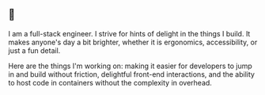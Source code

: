 ## :wave:

I am a full-stack engineer. I strive for hints of delight in the things I build. It makes anyone's day a bit brighter, whether it is ergonomics, accessibility, or just a fun detail. 

Here are the things I'm working on: making it easier for developers to jump in and build without friction, delightful front-end interactions, and the ability to host code in containers without the complexity in overhead.
